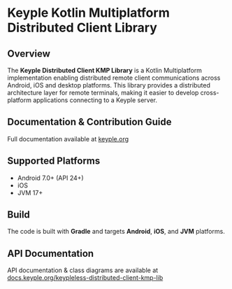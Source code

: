 # Keyple Kotlin Multiplatform Distributed Client Library

## Overview

The **Keyple Distributed Client KMP Library** is a Kotlin Multiplatform implementation enabling distributed remote
client communications across Android, iOS and desktop platforms. This library provides a distributed architecture layer
for remote terminals, making it easier to develop cross-platform applications connecting to a Keyple server.

## Documentation & Contribution Guide
Full documentation available at [keyple.org](https://keyple.org)

## Supported Platforms
- Android 7.0+ (API 24+)
- iOS
- JVM 17+

## Build
The code is built with **Gradle** and targets **Android**, **iOS**, and **JVM** platforms.

## API Documentation
API documentation & class diagrams are available
at [docs.keyple.org/keypleless-distributed-client-kmp-lib](https://docs.keyple.org/keypleless-distributed-client-kmp-lib/)